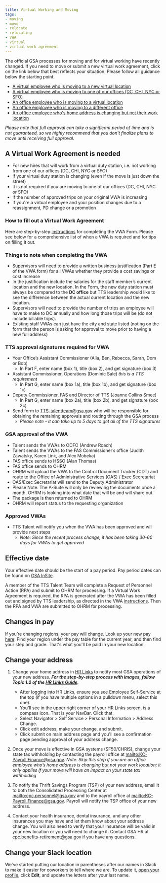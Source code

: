 ```yaml
---
title: Virtual Working and Moving
tags:
- moving
- move
- relocate
- relocating
- VWA
- virtual
- virtual work agreement
---
```


The official GSA processes for moving and for virtual working have recently changed.  If you need to move or submit a new virtual work agreement, click on the link below that best reflects your situation.  Please follow all guidance below the starting point.

* [A virtual employee who is moving to a new virtual location](/moving/#a-virtual-work-agreement-is-needed)
* [A virtual employee who is moving to one of our offices (DC, CHI, NYC or SFO)](/moving/#effective-date)
* [An office employee who is moving to a virtual location](/moving/#a-virtual-work-agreement-is-needed)
* [An office employee who is moving to a different office](/moving/#effective-date)
* [An office employee who's home address is changing but not their work location](/moving/#change-your-address)

*Please note that full approval can take a significant period of time and is not guaranteed, so we highly recommend that you don't finalize plans to move until receiving full approval.*

## A Virtual Work Agreement is needed

* For new hires that will work from a virtual duty station, i.e. not working from one of our offices (DC, CHI, NYC or SFO)
* If your virtual duty station is changing (even if the move is just down the street)
* It is not required if you are moving to one of our offices (DC, CHI, NYC or SFO)
* If the number of approved trips on your original VWA is increasing
* If you're a virtual employee and your position changes due to a reassignment, PD change or a promotion

### How to fill out a Virtual Work Agreement

Here are step-by-step [instructions](https://docs.google.com/document/d/1JCDZbABzjPWD7QPqA2tBnmvK1rs4QNFu_AUvTgjwqu4/edit) for completing the VWA Form.  Please see below for a comprehensive list of when a VWA is required and for tips on filling it out.  


### Things to note when completing the VWA

* Supervisors will need to provide a written business justification (Part E of the VWA form) for all VWAs whether they provide a cost savings or cost increase
* In the justification include the salaries for the staff member’s current location and the new location. In the Form, the new duty station must always be compared to the **DC office** but TTS leadership would like to see the difference between the actual current location and the new location.
* Supervisors will need to provide the number of trips an employee will have to make to DC annually and how long those trips will be (do not include billable trips).
* Existing staff VWAs can just have the city and state listed (noting on the form that the person is asking for approval to move prior to having a new full address)

### TTS approval signatures required for VWA

* Your Office’s Assistant Commissioner (Alla, Ben, Rebecca, Sarah, Dom or Bob)
  * In Part F, enter name (box 1), title (box 2), and get signature (box 3)
* Assistant Commissioner, Operations (Dominic Sale) *this is a TTS requirement*
  * In Part G, enter name (box 1a), title (box 1b), and get signature (box 1c)
* Deputy Commissioner, FAS and Director of TTS (Joanne Collins Smee)
  * In Part G, enter name (box 2a), title (box 2b), and get signature (box 2c)
* Send form to [TTS-talentteam@gsa.gov](mailto:TTS-talentteam@gsa.gov) who will be responsible for obtaining the remaining approvals and routing through the GSA process
  * *Please note - it can take up to 5 days to get all of the TTS signatures*

### GSA approval of the VWA

* Talent sends the VWAs to OCFO (Andrew Roach)
* Talent sends the VWAs to the FAS Commissioner’s office (Judith Zawatsky, Karen Link, and Alex Mobeka)
* FAS office sends to HSSO (Alan Thomas)
* FAS office sends to OHRM
* OHRM will upload the VWA to the Control Document Tracker (CDT) and route to the Office of Administrative Services (OAS) / Exec Secretariat
* OAS/Exec Secretariat will send to the Deputy Administrator
* Please Note:  The A-Suite will only be reviewing the documents once a month. OHRM is looking into what date that will be and will share out.  
* The package is then returned to OHRM
* OHRM will report status to the requesting organization

### Approved VWAs

* TTS Talent will notify you when the VWA has been approved and will provide next steps
  * *Note: Since the recent process change, it has been taking 30-60 days for VWAs to get approved*

## Effective date

Your effective date should be the start of a pay period. Pay period dates can be found on [GSA InSite](http://www.gsa.gov/portal/content/102507).

A member of the TTS Talent Team will complete a Request of Personnel Action (RPA) and submit to OHRM for processing.  If a Virtual Work Agreement is required, the RPA is generated after the VWA has been filled out and signed by TTS leadership, as directed in the VWA [instructions](https://docs.google.com/document/d/1JCDZbABzjPWD7QPqA2tBnmvK1rs4QNFu_AUvTgjwqu4/edit).  Then the RPA and VWA are submitted to OHRM for processing.  

## Changes in pay

If you’re changing regions, your pay will change. Look up your new pay [here](https://www.opm.gov/policy-data-oversight/pay-leave/salaries-wages/). Find your region under the pay table for the current year, and then find your step and grade. That's what you'll be paid in your new location.

## Change your address

1. Change your home address in [HR Links](https://corporateapps.gsa.gov/hr-links/) to notify most GSA operations of your new address.  ***For the step-by-step process with images, follow Topic 1.2 of the [HR Links Guide](https://drive.google.com/open?id=1aLbT84hNuwsjgHFmGYS3ggBviay8vh1_).***

    - After logging into HR Links, ensure you see Employee Self-Service at the top (if you have multiple options in a pulldown menu, select this one).
    - You'll see in the upper right corner of your HR Links screen, is a compass icon. That is your NavBar. Click that.
    - Select Navigator > Self Service > Personal Information > Address Change.
    - Click edit address, make your change, and submit.
    - Click submit on main address page and you'll see a confirmation page pending approval of your address change.

2. Once your move is effective in GSA systems (SF50/CHRIS), change your state tax withholding by contacting the payroll office at <mailto:KC-Payroll.Finance@gsa.gov>.  *Note:  Skip this step if you are an office employee who’s home address is changing but not your work location; it only applies if your move will have an impact on your state tax withholding*

3. To notify the Thrift Savings Program (TSP) of your new address, email it to both the Consolidated Processing Center at <mailto:cpc.personnel@gsa.gov> and to the payroll office at <mailto:KC-Payroll.Finance@gsa.gov>. Payroll will notify the TSP office of your new address.

4. Contact your health insurance, dental insurance, and any other insurances you may have and let them know about your address change. You will also need to verify that your insurance will be valid in your new location or you will need to change it. Contact GSA HR at [cpc.benefits-retirement@gsa.gov](mailto:cpc.benefits-retirement@gsa.gov) if you have any questions.  

## Change your Slack location

We've started putting our location in parentheses after our names in Slack to make it easier for coworkers to tell where we are. To update it, [open your profile](https://gsa-tts.slack.com/account/profile), click **Edit**, and update the letters after your last name.
